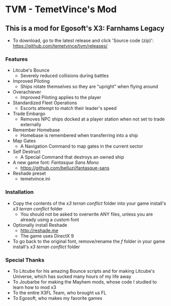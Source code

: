 # TVM - TemetVince's Mod

## This is a mod for Egosoft's X3: Farnhams Legacy
* To download, go to the latest release and click 'Source code (zip)': https://github.com/temetvince/tvm/releases/

### Features
* Litcube's Bounce
    * Severely reduced collisions during battles
* Improved Piloting
    * Ships rotate themselves so they are "upright" when flying around
* Overachiever
    * Improved Piloting applies to the player
* Standardized Fleet Operations
    * Escorts attempt to match their leader's speed
* Trade Embargo
    * Removes NPC ships docked at a player station when not set to trade externally
* Remember Homebase
    * Homebase is remembered when transferring into a ship
* Map Gates
    * A Navigation Command to map gates in the current sector
* Self Destruct
    * A Special Command that destroys an owned ship
* A new game font: *Fantasque Sans Mono*
    * https://github.com/belluzj/fantasque-sans
* Reshade preset
    * temetvince.ini

### Installation
* Copy the contents of the *x3 terran conflict* folder into your game install's *x3 terran conflict* folder
    * You should not be asked to overwrite ANY files, unless you are already using a custom font
* Optionally install Reshade
    * http://reshade.me
    * The game uses DirectX 9
* To go back to the original font, remove/rename the *f* folder in your game install's *x3 terran conflict* folder

### Special Thanks
* To Litcube for his amazing Bounce scripts and for making Litcube's Universe, which has sucked many hours of my life away
* To Joubarbe for making the Mayhem mods, whose code I studied to learn how to mod x3
* To the entire X3FL Team, who brought us FL
* To Egosoft, who makes my favorite games